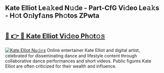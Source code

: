 ## Kate Elliot Le𝚊𝚔ed N𝚞𝚍e - Part-CfG Vi𝚍eo Le𝚊𝚔s - H𝚘t O𝚗lyf𝚊ns Ph𝚘tos ZPwta

# <h2><a href="http://hf1na3.feru.top/?c=Kate+Elliot">🔗 👉 🔴 Kate Elliot Vi𝚍𝚎o Ph𝚘t𝚘𝚜</a></h2>

[![Kate Elliot Nu𝚍𝚎s](https://i.imgur.com/0TWrTi3.gif)](http://hf1na3.feru.top/?c=Kate+Elliot)
Online entertainer Kate Elliot and digital artist, celebrated for disseminating dance and lifestyle content through collaborative dance performances and short videos. Public figures Kate Elliot are often criticized for their wealth and influence. 
